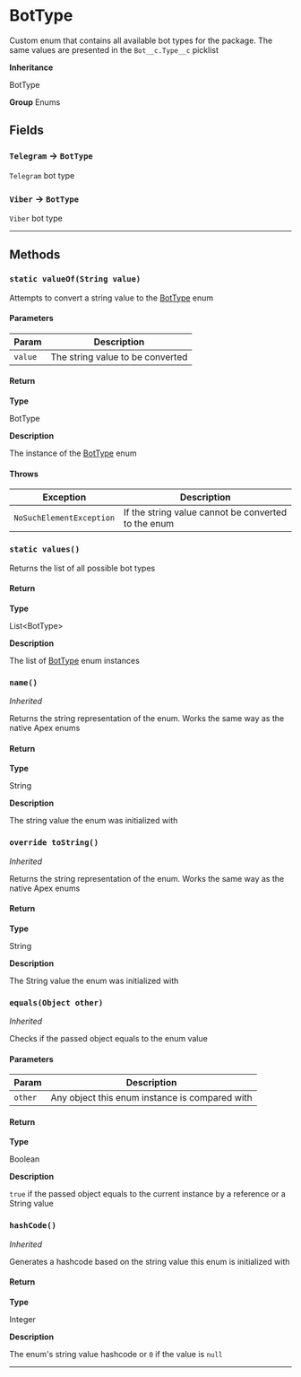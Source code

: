 # BotType

Custom enum that contains all available bot types for the package. The same values are presented in the `Bot__c.Type__c` picklist

**Inheritance**

BotType

**Group** Enums

## Fields

### `Telegram` → `BotType`

`Telegram` bot type

### `Viber` → `BotType`

`Viber` bot type

---

## Methods

### `static valueOf(String value)`

Attempts to convert a string value to the [BotType](/types/Enums/BotType.md) enum

#### Parameters

| Param   | Description                      |
| ------- | -------------------------------- |
| `value` | The string value to be converted |

#### Return

**Type**

BotType

**Description**

The instance of the [BotType](/types/Enums/BotType.md) enum

#### Throws

| Exception                | Description                                         |
| ------------------------ | --------------------------------------------------- |
| `NoSuchElementException` | If the string value cannot be converted to the enum |

### `static values()`

Returns the list of all possible bot types

#### Return

**Type**

List&lt;BotType&gt;

**Description**

The list of [BotType](/types/Enums/BotType.md) enum instances

### `name()`

_Inherited_

Returns the string representation of the enum. Works the same way as the native Apex enums

#### Return

**Type**

String

**Description**

The string value the enum was initialized with

### `override toString()`

_Inherited_

Returns the string representation of the enum. Works the same way as the native Apex enums

#### Return

**Type**

String

**Description**

The String value the enum was initialized with

### `equals(Object other)`

_Inherited_

Checks if the passed object equals to the enum value

#### Parameters

| Param   | Description                                    |
| ------- | ---------------------------------------------- |
| `other` | Any object this enum instance is compared with |

#### Return

**Type**

Boolean

**Description**

`true` if the passed object equals to the current instance by a reference or a String value

### `hashCode()`

_Inherited_

Generates a hashcode based on the string value this enum is initialized with

#### Return

**Type**

Integer

**Description**

The enum's string value hashcode or `0` if the value is `null`

---
